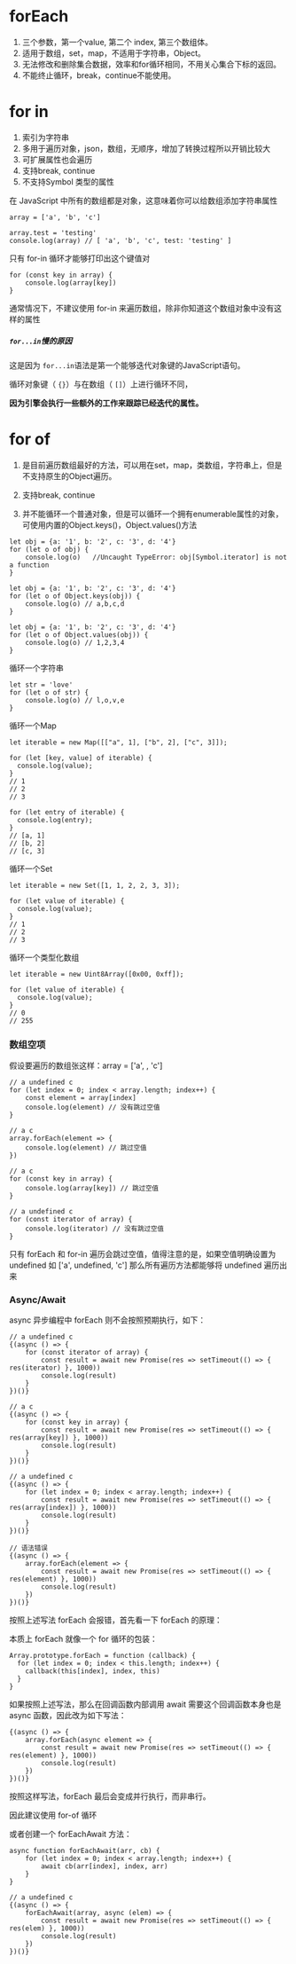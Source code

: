 # forEach

1. 三个参数，第一个value, 第二个 index, 第三个数组体。
2. 适用于数组，set，map，不适用于字符串，Object。
3. 无法修改和删除集合数据，效率和for循环相同，不用关心集合下标的返回。
4. 不能终止循环，break，continue不能使用。



# for in

1. 索引为字符串
2. 多用于遍历对象，json，数组，无顺序，增加了转换过程所以开销比较大
3. 可扩展属性也会遍历
4. 支持break, continue
4. 不支持Symbol 类型的属性

在 JavaScript 中所有的数组都是对象，这意味着你可以给数组添加字符串属性

```
array = ['a', 'b', 'c']

array.test = 'testing'
console.log(array) // [ 'a', 'b', 'c', test: 'testing' ]
```

只有 for-in 循环才能够打印出这个键值对

```
for (const key in array) {
    console.log(array[key])
}
```

通常情况下，不建议使用 for-in 来遍历数组，除非你知道这个数组对象中没有这样的属性



##### `for...in`慢的原因

这是因为 `for...in`语法是第一个能够迭代对象键的JavaScript语句。

循环对象键（ `{}`）与在数组（ `[]`）上进行循环不同，

**因为引擎会执行一些额外的工作来跟踪已经迭代的属性。**





# for of

1. 是目前遍历数组最好的方法，可以用在set，map，类数组，字符串上，但是不支持原生的Object遍历。
2. 支持break, continue

3. 并不能循环一个普通对象，但是可以循环一个拥有enumerable属性的对象，可使用内置的Object.keys()，Object.values()方法

```
let obj = {a: '1', b: '2', c: '3', d: '4'}
for (let o of obj) {
    console.log(o)   //Uncaught TypeError: obj[Symbol.iterator] is not a function
}
```

```
let obj = {a: '1', b: '2', c: '3', d: '4'}
for (let o of Object.keys(obj)) {
    console.log(o) // a,b,c,d
}
```

```
let obj = {a: '1', b: '2', c: '3', d: '4'}
for (let o of Object.values(obj)) {
    console.log(o) // 1,2,3,4
}
```

循环一个字符串

```
let str = 'love'
for (let o of str) {
    console.log(o) // l,o,v,e
}
```

循环一个Map

```
let iterable = new Map([["a", 1], ["b", 2], ["c", 3]]);

for (let [key, value] of iterable) {
  console.log(value);
}
// 1
// 2
// 3
```
```
for (let entry of iterable) {
  console.log(entry);
}
// [a, 1]
// [b, 2]
// [c, 3]
```

循环一个Set

```
let iterable = new Set([1, 1, 2, 2, 3, 3]);

for (let value of iterable) {
  console.log(value);
}
// 1
// 2
// 3
```

循环一个类型化数组

```
let iterable = new Uint8Array([0x00, 0xff]);

for (let value of iterable) {
  console.log(value);
}
// 0
// 255
```

### 数组空项

假设要遍历的数组张这样：array = ['a', , 'c']

```
// a undefined c
for (let index = 0; index < array.length; index++) {
    const element = array[index]
    console.log(element) // 没有跳过空值
}

// a c
array.forEach(element => {
    console.log(element) // 跳过空值
})

// a c
for (const key in array) {
    console.log(array[key]) // 跳过空值
}

// a undefined c
for (const iterator of array) {
    console.log(iterator) // 没有跳过空值
}
```

只有 forEach 和 for-in 遍历会跳过空值，值得注意的是，如果空值明确设置为 undefined 如 ['a', undefined, 'c'] 那么所有遍历方法都能够将 undefined 遍历出来


### Async/Await

async 异步编程中 forEach 则不会按照预期执行，如下：

```
// a undefined c
{(async () => {
    for (const iterator of array) {
        const result = await new Promise(res => setTimeout(() => { res(iterator) }, 1000))
        console.log(result)
    }
})()}

// a c
{(async () => {
    for (const key in array) {
        const result = await new Promise(res => setTimeout(() => { res(array[key]) }, 1000))
        console.log(result)
    }
})()}

// a undefined c
{(async () => {
    for (let index = 0; index < array.length; index++) {
        const result = await new Promise(res => setTimeout(() => { res(array[index]) }, 1000))
        console.log(result)
    }
})()}

// 语法错误
{(async () => {
    array.forEach(element => {
        const result = await new Promise(res => setTimeout(() => { res(element) }, 1000))
        console.log(result)
    })
})()}
```

按照上述写法 forEach 会报错，首先看一下 forEach 的原理：

本质上 forEach 就像一个 for 循环的包装：

```
Array.prototype.forEach = function (callback) {
  for (let index = 0; index < this.length; index++) {
    callback(this[index], index, this)
  }
}
```

如果按照上述写法，那么在回调函数内部调用 await 需要这个回调函数本身也是 async 函数，因此改为如下写法：

```
{(async () => {
    array.forEach(async element => {
        const result = await new Promise(res => setTimeout(() => { res(element) }, 1000))
        console.log(result)
    })
})()}
```

按照这样写法，forEach 最后会变成并行执行，而非串行。

因此建议使用 for-of 循环

或者创建一个 forEachAwait 方法：

```
async function forEachAwait(arr, cb) {
    for (let index = 0; index < array.length; index++) {
        await cb(arr[index], index, arr)
    }
}

// a undefined c
{(async () => {
    forEachAwait(array, async (elem) => {
        const result = await new Promise(res => setTimeout(() => { res(elem) }, 1000))
        console.log(result)
    })
})()}
```